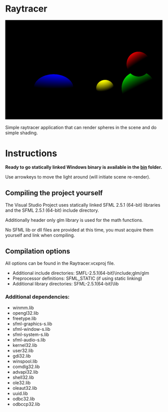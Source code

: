 # Raytracer

<img src="RaytracerWindow.png" alt="Raytracer application window" width="500"/>

Simple raytracer application that can render spheres in the scene and do simple shading.


# Instructions
**Ready to go statically linked Windows binary is available in the [bin](bin/) folder.**

Use arrowkeys to move the light around (will initiate scene re-render).

## Compiling the project yourself
The Visual Studio Project uses statically linked SFML 2.5.1 (64-bit) libraries and the SFML 2.5.1 (64-bit) include directory.

Additionally header only glm library is used for the math functions.

No SFML lib or dll files are provided at this time, you must acquire them yourself and link when compiling.

## Compilation options

All options can be found in the Raytracer.vcxproj file.

- Additional include directories: SMFL-2.5.1(64-bit)\include;glm/glm
- Preprocessor definitions: SFML_STATIC (if using static linking)
- Additional library directories: SFML-2.5.1(64-bit)\lib

### Additional dependencies:
- winmm.lib
- opengl32.lib
- freetype.lib
- sfml-graphics-s.lib
- sfml-window-s.lib
- sfml-system-s.lib
- sfml-audio-s.lib
- kernel32.lib
- user32.lib
- gdi32.lib
- winspool.lib
- comdlg32.lib
- advapi32.lib
- shell32.lib
- ole32.lib
- oleaut32.lib
- uuid.lib
- odbc32.lib
- odbccp32.lib
